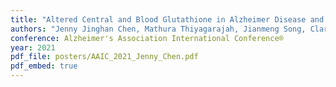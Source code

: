 ```yaml
---
title: "Altered Central and Blood Glutathione in Alzheimer Disease and Mild Cognitive Impairment: a Meta-Analysis"
authors: "Jenny Jinghan Chen, Mathura Thiyagarajah, Jianmeng Song, Clara Chen, Nathan Herrmann, Damien Gallagher, Mark J. Rapoport, Sandra E. Black, Joel Ramirez, Ana C. Andreazza, Paul Oh, Susan Marzolini, Simon J. Graham, and Krista Lanctôt"
conference: Alzheimer's Association International Conference®
year: 2021
pdf_file: posters/AAIC_2021_Jenny_Chen.pdf
pdf_embed: true
---
```


